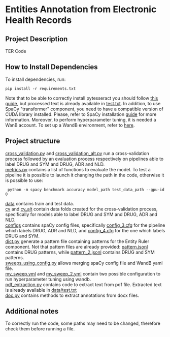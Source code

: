 # Entities Annotation from Electronic Health Records

## Project Description
TER Code

## How to Install Dependencies
To install dependencies, run:

```
pip install -r requirements.txt
```
Note that to be able to correctly install pytesseract you should follow [this guide](https://pypi.org/project/pytesseract/), but processed text is already available in [test.txt](data/test.txt). In addition, to use SpaCy "transformer" component, you need to have a compatible version of CUDA library installed. Please, refer to SpaCy installation [guide](https://spacy.io/usage/embeddings-transformers#transformers) for more information.
Moreover, to perform hyperparameter tuning, it is needed a WanB account. To set up a WandB environment, refer to [here](https://docs.wandb.ai/guides/integrations/spacy).

## Project structure
[cross_validation.py](cross_validation.py) and [cross_validation_alt.py](cross_validation_alt.py) run a cross-validation process followed by an evaluation process respectively on pipelines able to label DRUG and SYM and DRUG, ADR and NLD.<br/>
[metrics.py](metrics.py) contains a list of functions to evaluate the model. To test a pipeline it is possible to launch it changing the path in the code, otherwise it is possible to use:
```
 python -m spacy benchmark accuracy model_path test_data_path --gpu-id 0
```
[data](data) contains train and test data.<br/>
[cv](cv) and [cv_alt](cv_alt) contain data folds created for the cross-validation process, specifically for models able to label DRUG and SYM and DRUG, ADR and NLD.<br/>
[configs](configs) contains spaCy config files, specifically [config_3.cfg](configs/config_3.cfg) for the pipeline which labels DRUG, ADR and NLD, and [config_4.cfg](configs/config_4.cfg) for the one which labels DRUG and SYM.<br/>
[dict.py](dict.py) generate a pattern file containing patterns for the Entity Ruler component. Not that pattern files are already provided: [pattern.jsonl](pattern.jsonl) contains DRUG patterns, while [pattern_2.jsonl](pattern_2.jsonl) contains DRUG and SYM patterns. <br/>
[sweeps_using_config.py](sweeps_using_config.py) allows merging spaCy config file and WandB yaml file.<br/>
[my_sweep.yml](my_sweep.yml) and [my_sweep_2.yml](my_sweep_2.yml) contain two possible configuration to run hyperparameter tuning using wandb.<br/>
[pdf_extraction.py](pdf_extraction.py) contains code to extract text from pdf file. Extracted text is already available in [data/test.txt](data/test.txt)<br/>
[doc.py](doc.py) contains methods to extract annotations from docx files.
## Additional notes
To correctly run the code, some paths may need to be changed, therefore check them before running a file.




